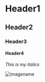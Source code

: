 # Header1

## Header2

### Header3

#### Header4

_This is my italics_

![imagename](https://miro.medium.com/max/1400/1*WaaXnUvhvrswhBJSw4YTuQ.png)



